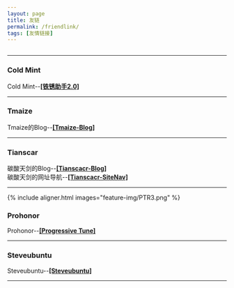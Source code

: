 ```yaml
---
layout: page
title: 友链
permalink: /friendlink/
tags: [友情链接]
---
```

<iframe frameborder="no" border="0" marginwidth="0" marginheight="0" width=0 height=0 src="//music.163.com/outchain/player?type=0&id=7441075371&auto=1&height=430"></iframe>

---
### Cold Mint
Cold Mint--[**[铁锈助手2.0]**](https://www.coolapk.com/apk/com.coldmint.rust.pro)

---
### Tmaize
Tmaize的Blog--[**[Tmaize-Blog]**](https://blog.tmaize.net/)

---
### Tianscar

碳酸天剑的Blog--[**[Tianscacr-Blog]**](https://blog.tianscar.com)  
碳酸天剑的网址导航--[**[Tianscacr-SiteNav]**](https://sitenav.tianscar.com)

---
{% include aligner.html images="feature-img/PTR3.png" %}
### Prohonor
Prohonor--[**[Progressive Tune]**](https://progressive-tune.github.io/ptr/)  

---
### Steveubuntu
Steveubuntu--[**[Steveubuntu]**](https://steveubuntu0.github.io/)

---
